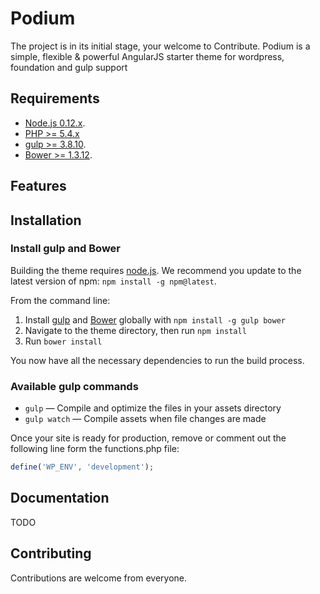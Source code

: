 Podium
===
The project is in its initial stage, your welcome to Contribute.
Podium is a simple, flexible & powerful AngularJS starter theme for wordpress, foundation and gulp support

Requirements
---
- [Node.js 0.12.x](https://nodejs.org).
- [PHP >= 5.4.x](http://php.net/)
- [gulp >= 3.8.10](http://gulpjs.com/).
- [Bower >= 1.3.12](http://bower.io/).

Features
---

Installation
---


### Install gulp and Bower

Building the theme requires [node.js](http://nodejs.org/download/). We recommend you update to the latest version of npm: `npm install -g npm@latest`.

From the command line:

1. Install [gulp](http://gulpjs.com) and [Bower](http://bower.io/) globally with `npm install -g gulp bower`
2. Navigate to the theme directory, then run `npm install`
3. Run `bower install`

You now have all the necessary dependencies to run the build process.

### Available gulp commands

* `gulp` — Compile and optimize the files in your assets directory
* `gulp watch` — Compile assets when file changes are made

Once your site is ready for production, remove or comment out the following line form the functions.php file:
```php
define('WP_ENV', 'development');
```

## Documentation
TODO

## Contributing

Contributions are welcome from everyone.
